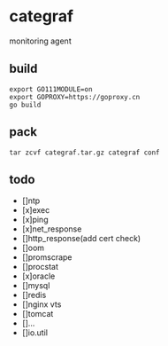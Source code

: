 # categraf

monitoring agent

## build

```shell
export GO111MODULE=on
export GOPROXY=https://goproxy.cn
go build
```

## pack

```shell
tar zcvf categraf.tar.gz categraf conf
```

## todo

- []ntp
- [x]exec
- [x]ping
- [x]net_response
- []http_response(add cert check)
- []oom
- []promscrape
- []procstat
- [x]oracle
- []mysql
- []redis
- []nginx vts
- []tomcat
- []...
- []io.util